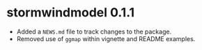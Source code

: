 # stormwindmodel 0.1.1

* Added a `NEWS.md` file to track changes to the package.
* Removed use of `ggmap` within vignette and README examples.



